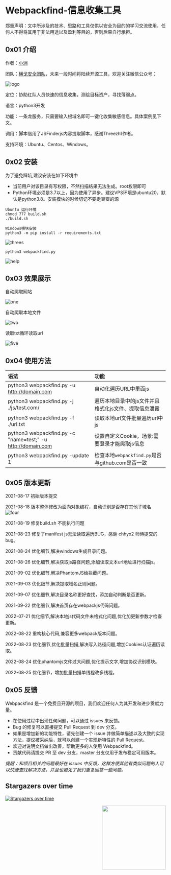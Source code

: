 # Webpackfind-信息收集工具

郑重声明：文中所涉及的技术、思路和工具仅供以安全为目的的学习交流使用，任何人不得将其用于非法用途以及盈利等目的，否则后果自行承担。

## 0x01 介绍

作者：[小洲](https://github.com/xz-zone)

团队：[横戈安全团队](imgs/logo.jpg)，未来一段时间将陆续开源工具，欢迎关注微信公众号：

![logo](imgs/logo.jpg)

定位：协助红队人员快速的信息收集，测绘目标资产，寻找薄弱点。

语言：python3开发

功能：一条龙服务，只需要输入根域名即可一键化收集敏感信息。具体案例见下文。

调用：脚本借用了JSFinderjs内容提取脚本，感谢Threezh1作者。

支持环境：Ubuntu、Centos、Windows。


## 0x02 安装

为了避免踩坑,建议安装在如下环境中

* 当前用户对该目录有写权限，不然扫描结果无法生成。root权限即可
* Python环境必须是3.7以上，因为使用了异步。建议VPS环境是ubuntu20，默认是python3.8。安装模块的时候切记不要走豆瓣的源

```
Ubuntu 运行环境
chmod 777 build.sh
./build.sh

Windows模块安装
python3 -m pip install -r requirements.txt
```
![threes](imgs/threes.png)

`python3 webpackfind.py`

![help](imgs/help.png)

## 0x03 效果展示

自动爬取网站

![one](imgs/one.png)

自动爬取本地文件

![two](imgs/two.png)

读取txt循环读取url

![five](imgs/five.png)

## 0x04 使用方法 

| 语法                                                       | 功能                                          |
| :------------------------------------------------------- | :-------------------------------------------- |
| python3 webpackfind.py -u http://domain.com            	   	| 自动化遍历URL中里面js                           |
| python3 webpackfind.py -j ./js/test.com/                   	| 遍历本地目录中的js文件并且格式化js文件、提取信息泄露                            |
| python3 webpackfind.py -f ./url.txt    | 读取本地url文件批量遍历url中js                            |
| python3 webpackfind.py -c "name=test;" -u http://domain.com    | 设置自定义Cookie，场景:需要登录才能爬取js信息                            |
| python3 webpackfind.py -update 1    | 检查本地`webpackfind.py`是否与github.com是否一致                            |

## 0x05 版本更新

2021-08-17 初始版本提交

2021-08-18 版本整体修改为面向对象编程，自动识别是否存在其他子域名
![four](imgs/four.png)

2021-08-19 修复build.sh 不能执行问题

2021-08-23 修复了manifest js无法读取遍历BUG，感谢 chhyx2 师傅提交的bug。

2021-08-24 优化细节,解决windows生成目录问题。

2021-08-26 优化细节,解决获取js路径问题,添加读取文本url地址进行扫描js。

2021-09-02 优化细节,解决PhantomJS给拦截问题。

2021-09-03 优化细节,解决提取域名正则问题。

2021-09-07 优化细节,解决目录名称更好查找，添加自动判断是否更新。

2021-09-22 优化细节,解决首页存在webpackjs代码问题。

2022-07-21 优化细节,解决本地js代码文件未格式化问题,优化加更新参数才检查更新。

2022-08-22 重构核心代码,兼容更多webpack版本问题。

2022-08-23 优化细节,优化批量扫描,解决写入路径问题,增加Cookies认证遍历读取。

2022-08-24 优化phantomjs文件过大问题,优化提示文字,增加协议识别模块。

2022-08-25 优化细节，增加批量扫描单线程改多线程。

## 0x05 反馈

Webpackfind 是一个免费且开源的项目，我们欢迎任何人为其开发和进步贡献力量。

* 在使用过程中出现任何问题，可以通过 issues 来反馈。
* Bug 的修复可以直接提交 Pull Request 到 dev 分支。
* 如果是增加新的功能特性，请先创建一个 issue 并做简单描述以及大致的实现方法，提议被采纳后，就可以创建一个实现新特性的 Pull Request。
* 欢迎对说明文档做出改善，帮助更多的人使用 Webpackfind。
* 贡献代码请提交 PR 至 dev 分支，master 分支仅用于发布稳定可用版本。

*提醒：和项目相关的问题最好在 issues 中反馈，这样方便其他有类似问题的人可以快速查找解决方法，并且也避免了我们重复回答一些问题。*

## Stargazers over time

[![Stargazers over time](https://starchart.cc/xz-zone/Webpackfind.svg)](https://starchart.cc/xz-zone/Webpackfind)

<img align='right' src="https://profile-counter.glitch.me/Webpackfind/count.svg" width="200">